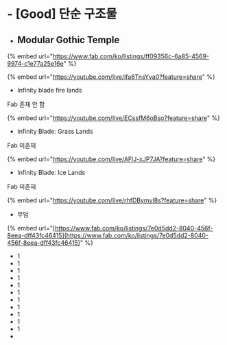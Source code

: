 # - \[Good] 단순 구조물



* ## Modular Gothic Temple

{% embed url="https://www.fab.com/ko/listings/ff09356c-6a85-4569-9974-c1e77a25e16e" %}

{% embed url="https://youtube.com/live/ifa6TnsYva0?feature=share" %}



* Infinity blade fire lands

Fab 존재 안 함

{% embed url="https://youtube.com/live/ECssfM6oBso?feature=share" %}

* Infinity Blade: Grass Lands

Fab 미존재

{% embed url="https://youtube.com/live/AFlJ-xJP7JA?feature=share" %}



* Infinity Blade: Ice Lands

Fab 미존재

{% embed url="https://youtube.com/live/rhfDBymvI8s?feature=share" %}

* 무덤

\{% embed url="[https://www.fab.com/ko/listings/7e0d5dd2-8040-456f-8eea-dff43fc46415](https://www.fab.com/ko/listings/7e0d5dd2-8040-456f-8eea-dff43fc46415)" %\}

* 1
* 1
* 1
* 1
* 1
* 1
* 1
* 1
* 1
* 1
* 1
*













